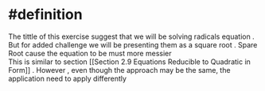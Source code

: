

# #definition  
The  tittle  of this exercise suggest   that we will be  solving  radicals equation . But for added challenge   we will be  presenting them as  a square root  .  Spare Root  cause the equation  to  be must more messier  
This is similar to section  [[Section 2.9  Equations Reducible to Quadratic in Form]]  . However  ,   even  though  the approach  may be the same,  the application need to  apply  differently 